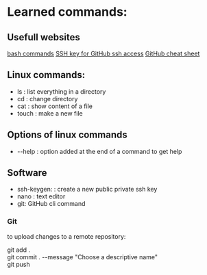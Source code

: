 # Learned commands:
## Usefull websites 
[bash commands](https://cheatography.com/davechild/cheat-sheets/linux-command-line/)
[SSH key for GitHub ssh access]([https://cheatography.com/davechild/cheat-sheets/linux-command-line/](https://www.theserverside.com/blog/Coffee-Talk-Java-News-Stories-and-Opinions/github-clone-with-ssh-keys#:~:text=Create%20SSH%20keys%20for%20GitHub&text=You%20just%20invoke%20the%20ssh,or%20the%20Ubuntu%20Terminal%20window.&text=This%20command%20creates%20a%20public,to%20find%20them%20at%20runtime.))
[GitHub cheat sheet](https://education.github.com/git-cheat-sheet-education.pdf)

## Linux commands:
- ls : list everything in a directory
- cd : change directory
- cat : show content of a file
- touch : make a new file

## Options of linux commands
- --help : option added at the end of a command to get help

## Software 
- ssh-keygen: : create a new public private ssh key
- nano : text editor
- git: GitHub cli command

### Git 

to upload changes to a remote repository: 

git add .<br>
git commit . --message "Choose a descriptive name"<br>
git push<br>
